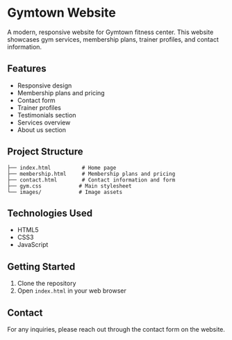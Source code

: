 # Gymtown Website

A modern, responsive website for Gymtown fitness center. This website showcases gym services, membership plans, trainer profiles, and contact information.

## Features

- Responsive design
- Membership plans and pricing
- Contact form
- Trainer profiles
- Testimonials section
- Services overview
- About us section

## Project Structure

```
├── index.html          # Home page
├── membership.html     # Membership plans and pricing
├── contact.html        # Contact information and form
├── gym.css            # Main stylesheet
└── images/            # Image assets
```

## Technologies Used

- HTML5
- CSS3
- JavaScript

## Getting Started

1. Clone the repository
2. Open `index.html` in your web browser

## Contact

For any inquiries, please reach out through the contact form on the website.
